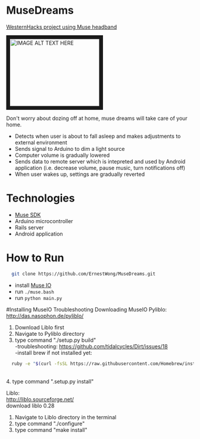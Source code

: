 # MuseDreams


[WesternHacks project using Muse headband](http://hackwestern.challengepost.com/submissions/34909-musedreams?utm_campaign=hack-western-2015_20141210&utm_content=submission_visible_in_gallery&utm_medium=email&utm_source=transactional)

<img src="https://raw.githubusercontent.com/niralfernando/MuseDreams/master/images/muse_picture.jpg" 
alt="IMAGE ALT TEXT HERE" width="240" height="180" border="10" />

Don't worry about dozing off at home, muse dreams will take care of your home.
* Detects when user is about to fall asleep and makes adjustments to external environment
* Sends signal to Arduino to dim a light source
* Computer volume is gradually lowered
* Sends data to remote server which is intepreted and used by Android application (i.e. decrease volume, pause music, turn notifications off)
* When user wakes up, settings are gradually reverted

# Technologies
* [Muse SDK](http://www.choosemuse.com/developer-kit) 
* Arduino microcontroller
* Rails server
* Android application

# How to Run
```bash 
  git clone https://github.com/ErnestWong/MuseDreams.git
```
* install [Muse IO](http://www.choosemuse.com/developer-kit)
* run `` ./muse.bash ``
* run `` python main.py ``

#Installing MuseIO Troubleshooting
Downloading MuseIO
Pyliblo: <br>
http://das.nasophon.de/pyliblo/<br>
1. Download Liblo first<br>
2. Navigate to Pyliblo directory<br>
3. type command "./setup.py build"<br>
  -troubleshooting: https://github.com/tidalcycles/Dirt/issues/18<br>
  -install brew if not installed yet:
  ```bash
    ruby -e "$(curl -fsSL https://raw.githubusercontent.com/Homebrew/install/master/install)"
  ```
<br>
4. type command ".setup.py install"<br>

Liblo: <br>
http://liblo.sourceforge.net/<br>
download liblo 0.28<br>
1. Navigate to Liblo directory in the terminal<br>
2. type command "./configure"<br>
3. type command "make install"<br>


